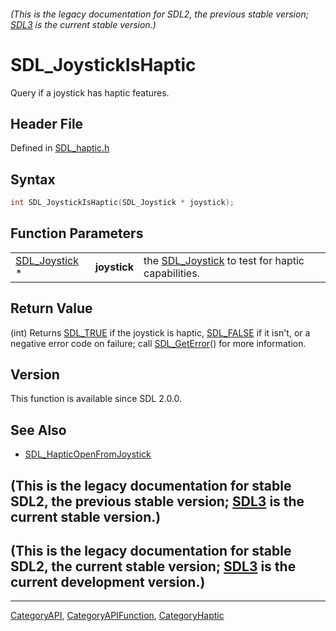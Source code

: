 ###### (This is the legacy documentation for SDL2, the previous stable version; [SDL3](https://wiki.libsdl.org/SDL3/) is the current stable version.)
# SDL_JoystickIsHaptic

Query if a joystick has haptic features.

## Header File

Defined in [SDL_haptic.h](https://github.com/libsdl-org/SDL/blob/SDL2/include/SDL_haptic.h)

## Syntax

```c
int SDL_JoystickIsHaptic(SDL_Joystick * joystick);
```

## Function Parameters

|                                |              |                                                                   |
| ------------------------------ | ------------ | ----------------------------------------------------------------- |
| [SDL_Joystick](SDL_Joystick) * | **joystick** | the [SDL_Joystick](SDL_Joystick) to test for haptic capabilities. |

## Return Value

(int) Returns [SDL_TRUE](SDL_TRUE) if the joystick is haptic,
[SDL_FALSE](SDL_FALSE) if it isn't, or a negative error code on failure;
call [SDL_GetError](SDL_GetError)() for more information.

## Version

This function is available since SDL 2.0.0.

## See Also

- [SDL_HapticOpenFromJoystick](SDL_HapticOpenFromJoystick)


## (This is the legacy documentation for stable SDL2, the previous stable version; [SDL3](https://wiki.libsdl.org/SDL3/) is the current stable version.)



## (This is the legacy documentation for stable SDL2, the current stable version; [SDL3](https://wiki.libsdl.org/SDL3/) is the current development version.)



----
[CategoryAPI](CategoryAPI), [CategoryAPIFunction](CategoryAPIFunction), [CategoryHaptic](CategoryHaptic)


